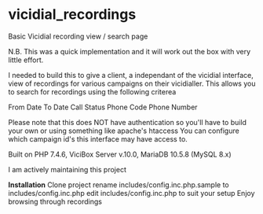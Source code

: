 # vicidial_recordings
Basic Vicidial recording view / search page

N.B. This was a quick implementation and it will work out the box with very little effort.

I needed to build this to give a client, a independant of the vicidial interface, view of recordings for various campaigns on their vicidialler.
This allows you to search for recordings using the following criterea

From Date
To Date
Call Status
Phone Code
Phone Number

Please note that this does NOT have authentication so you'll have to build your own or using something like apache's htaccess
You can configure which campaign id's this interface may have access to.

Built on PHP 7.4.6, ViciBox Server v.10.0, MariaDB 10.5.8 (MySQL 8.x)

I am actively maintaining this project

**Installation**
Clone project
rename includes/config.inc.php.sample to includes/config.inc.php
edit includes/config.inc.php to suit your setup
Enjoy browsing through recordings
